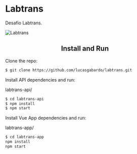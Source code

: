 # Labtrans
Desafio Labtrans.

![Labtrans](labtrans-app-gif.gif)
<h2 align="center">Install and Run</h2>

Clone the repo:
```bash
$ git clone https://github.com/lucasgabardo/labtrans.git
```

Install API dependencies and run:

labtrans-api/

```bash
$ cd labtrans-api
$ npm install 
$ npm start
```

Install Vue App dependencies and run:

labtrans-app/

```bash
$ cd labtrans-app
npm install
npm start
```

